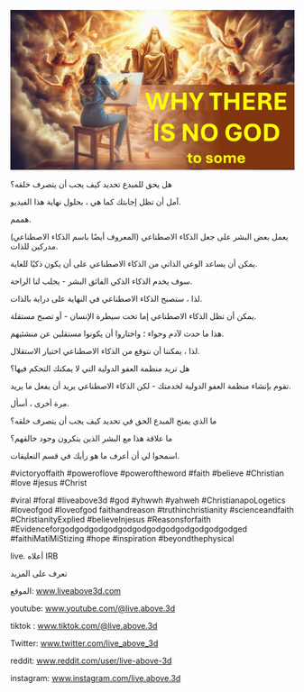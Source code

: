 ![Video cover image](../cover.jpg "cover photo")

هل يحق للمبدع تحديد كيف يجب أن يتصرف خلقه؟

آمل أن تظل إجابتك كما هي ، بحلول نهاية هذا الفيديو.

هممم.

يعمل بعض البشر على جعل الذكاء الاصطناعي (المعروف أيضًا باسم الذكاء الاصطناعي) مدركين للذات.

يمكن أن يساعد الوعي الذاتي من الذكاء الاصطناعي على أن يكون ذكيًا للغاية.

سوف يخدم الذكاء الذكي الفائق البشر - يجلب لنا الراحة.

لذا ، ستصبح الذكاء الاصطناعي في النهاية على دراية بالذات.

يمكن أن تظل الذكاء الاصطناعي إما تحت سيطرة الإنسان - أو تصبح مستقلة.

هذا ما حدث لآدم وحواء ؛ واختاروا أن يكونوا مستقلين عن منشئيهم.

لذا ، يمكننا أن نتوقع من الذكاء الاصطناعي اختيار الاستقلال.

هل تريد منظمة العفو الدولية التي لا يمكنك التحكم فيها؟

تقوم بإنشاء منظمة العفو الدولية لخدمتك - لكن الذكاء الاصطناعي يريد أن يفعل ما يريد.

مرة أخرى ، أسأل.

ما الذي يمنح المبدع الحق في تحديد كيف يجب أن يتصرف خلقه؟

ما علاقة هذا مع البشر الذين ينكرون وجود خالقهم؟

اسمحوا لي أن أعرف ما هو رأيك في قسم التعليقات.

#victoryoffaith #poweroflove #poweroftheword #faith #believe #Christian #love #jesus #Christ

#viral #foral #liveabove3d #god #yhwwh #yahweh #ChristianapoLogetics #loveofgod #loveofgod faithandreason #truthinchristianity #scienceandfaith #ChristianityExplied #believeInjesus #Reasonsforfaith #Evidenceforgodgodgodgodgodgodgodgodgodgodgodgodged #faithiMatiMiStizing #hope #inspiration #beyondthephysical

live. أعلاه IRB  

تعرف على المزيد

الموقع: www.liveabove3d.com

youtube: www.youtube.com/@live.above.3d

 tiktok : www.tiktok.com/@live.above.3d

Twitter: www.twitter.com/live_above_3d

reddit: www.reddit.com/user/live-above-3d 

 instagram: www.instagram.com/live.above.3d